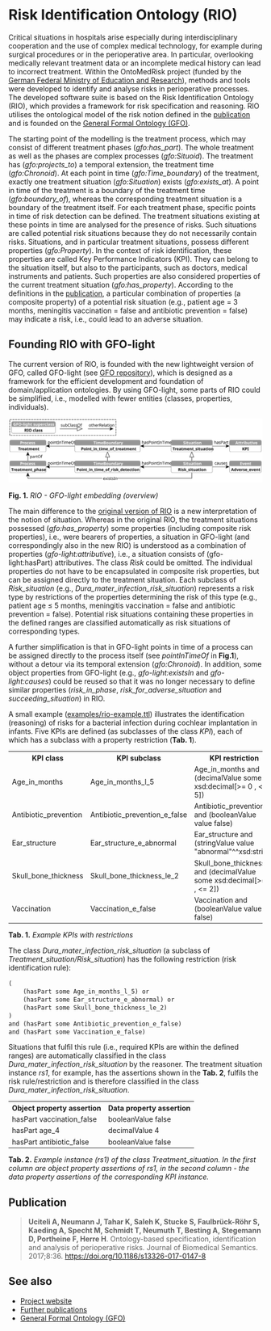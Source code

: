 # Risk Identification Ontology (RIO)

Critical situations in hospitals arise especially during interdisciplinary cooperation and the use of complex medical technology, for example during surgical procedures or in the perioperative area.
In particular, overlooking medically relevant treatment data or an incomplete medical history can lead to incorrect treatment.
Within the OntoMedRisk project (funded by the [German Federal Ministry of Education and Research](https://www.bmbf.de)), methods and tools were developed to identify and analyse risks in perioperative processes.
The developed software suite is based on the Risk Identification Ontology (RIO), which provides a framework for risk specification and reasoning.
RIO utilises the ontological model of the risk notion defined in the [publication](#publication) and is founded on the [General Formal Ontology (GFO)](https://github.com/Onto-Med/GFO).

The starting point of the modelling is the treatment process, which may consist of different treatment phases (*gfo:has_part*).
The whole treatment as well as the phases are complex processes (*gfo:Situoid*).
The treatment has (*gfo:projects_to*) a temporal extension, the treatment time (*gfo:Chronoid*).
At each point in time (*gfo:Time_boundary*) of the treatment, exactly one treatment situation (*gfo:Situation*) exists (*gfo:exists_at*).
A point in time of the treatment is a boundary of the treatment time (*gfo:boundary_of*), whereas the corresponding treatment situation is a boundary of the treatment itself.
For each treatment phase, specific points in time of risk detection can be defined.
The treatment situations existing at these points in time are analysed for the presence of risks.
Such situations are called potential risk situations because they do not necessarily contain risks.
Situations, and in particular treatment situations, possess different properties (*gfo:Property*).
In the context of risk identification, these properties are called Key Performance Indicators (KPI).
They can belong to the situation itself, but also to the participants, such as doctors, medical instruments and patients.
Such properties are also considered properties of the current treatment situation (*gfo:has_property*).
According to the definitions in the [publication](#publication), a particular combination of properties (a composite property) of a potential risk situation (e.g., patient age = 3 months, meningitis vaccination = false and antibiotic prevention = false) may indicate a risk, i.e., could lead to an adverse situation.

## Founding RIO with GFO-light

The current version of RIO, is founded with the new lightweight version of GFO, called GFO-light (see [GFO repository](https://github.com/Onto-Med/GFO)), which is designed as a framework for the efficient development and foundation of domain/application ontologies.
By using GFO-light, some parts of RIO could be simplified, i.e., modelled with fewer entities (classes, properties, individuals).

![RIO overview](images/rio.svg)

**Fig. 1.** *RIO - GFO-light embedding (overview)*

The main difference to the [original version of RIO](https://github.com/Onto-Med/RIO/releases/tag/2017-07-24) is a new interpretation of the notion of situation.
Whereas in the original RIO, the treatment situations possessed (*gfo:has_property*) some properties (including composite risk properties), i.e., were bearers of properties, a situation in GFO-light (and correspondingly also in the new RIO) is understood as a combination of properties (*gfo-light:attributive*), i.e., a situation consists of (gfo-light:hasPart) attributives.
The class *Risk* could be omitted.
The individual properties do not have to be encapsulated in composite risk properties, but can be assigned directly to the treatment situation.
Each subclass of *Risk_situation* (e.g., *Dura_mater_infection_risk_situation*) represents a risk type by restrictions of the properties determining the risk of this type (e.g., patient age ≤ 5 months, meningitis vaccination = false and antibiotic prevention = false).
Potential risk situations containing these properties in the defined ranges are classified automatically as risk situations of corresponding types.

A further simplification is that in GFO-light points in time of a process can be assigned directly to the process itself (see *pointInTimeOf* in **Fig.1**), without a detour via its temporal extension (*gfo:Chronoid*).
In addition, some object properties from GFO-light (e.g., *gfo-light:existsIn* and *gfo-light:causes*) could be reused so that it was no longer necessary to define similar properties (*risk_in_phase*, *risk_for_adverse_situation* and *succeeding_situation*) in RIO.

A small example ([examples/rio-example.ttl](examples/rio-example.ttl)) illustrates the identification (reasoning) of risks for a bacterial infection during cochlear implantation in infants.
Five KPIs are defined (as subclasses of the class *KPI*), each of which has a subclass with a property restriction (**Tab. 1**). 

<table>
    <tr><th>KPI class</th><th>KPI subclass</th><th>KPI restriction</th></tr>
    <tr><td>Age_in_months</td><td>Age_in_months_l_5</td><td>Age_in_months and (decimalValue some xsd:decimal[>= 0 , < 5])</td></tr>
    <tr><td>Antibiotic_prevention</td><td>Antibiotic_prevention_e_false</td><td>Antibiotic_prevention and (booleanValue value false)</td></tr>
    <tr><td>Ear_structure</td><td>Ear_structure_e_abnormal</td><td>Ear_structure and (stringValue value "abnormal"^^xsd:string)</td></tr>
    <tr><td>Skull_bone_thickness</td><td>Skull_bone_thickness_le_2</td><td>Skull_bone_thickness and (decimalValue some xsd:decimal[>= 0 , <= 2])</td></tr>
    <tr><td>Vaccination</td><td>Vaccination_e_false</td><td>Vaccination and (booleanValue value false)</td></tr>
</table>

**Tab. 1.** *Example KPIs with restrictions*

The class *Dura_mater_infection_risk_situation* (a subclass of *Treatment_situation/Risk_situation*) has the following restriction (risk identification rule):

    (
        (hasPart some Age_in_months_l_5) or 
        (hasPart some Ear_structure_e_abnormal) or 
        (hasPart some Skull_bone_thickness_le_2)
    )
    and (hasPart some Antibiotic_prevention_e_false)
    and (hasPart some Vaccination_e_false)


Situations that fulfil this rule (i.e., required KPIs are within the defined ranges) are automatically classified in the class *Dura_mater_infection_risk_situation* by the reasoner.
The treatment situation instance *rs1*, for example, has the assertions shown in the **Tab. 2**, fulfils the risk rule/restriction and is therefore classified in the class *Dura_mater_infection_risk_situation*.

<table>
    <tr><th>Object property assertion</th><th>Data property assertion</th></tr>
    <tr><td>hasPart vaccination_false</td><td>booleanValue false</td></tr>
    <tr><td>hasPart age_4</td><td>decimalValue 4</td></tr>
    <tr><td>hasPart antibiotic_false</td><td>booleanValue false</td></tr>
</table>

**Tab. 2.** *Example instance (rs1) of the class Treatment_situation. In the first column are object property assertions of rs1, in the second column - the data property assertions of the corresponding KPI instance.*


## Publication

> **Uciteli A, Neumann J, Tahar K, Saleh K, Stucke S, Faulbrück-Röhr S, Kaeding A, Specht M, Schmidt T, Neumuth T, Besting A, Stegemann D, Portheine F, Herre H**. Ontology-based specification, identification and analysis of perioperative risks. Journal of Biomedical Semantics. 2017;8:36. https://doi.org/10.1186/s13326-017-0147-8

## See also

* [Project website](http://www.ontomedrisk.de/)
* [Further publications](https://www.uniklinikum-jena.de/gbit/Aufbauorganisation/Anwendungsforschung+/OntoMedRisk.pdf?rewrite_engine=id&no301=1)
* [General Formal Ontology (GFO)](https://github.com/Onto-Med/GFO)
